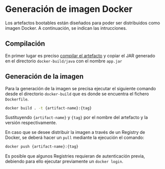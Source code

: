 # Generación de imagen Docker

Los artefactos bootables están diseñados para poder ser distribuidos como imagen Docker. A continuación, se indican las intrucciones.

## Compilación

En primer lugar es preciso [compilar el artefacto](build.md) y copiar el JAR generado en el directorio `docker-build/java` con el nombre `app.jar`

## Generación de la imagen

Para la generación de la imagen se precisa ejecutar el siguiente comando desde el directorio `docker-build` que es donde se encuentra el fichero `Dockerfile`.

```bash
docker build . -t {artifact-name}:{tag}
```

Sustituyendo `{artifact-name}` y `{tag}` por el nombre del artefacto y la versión respectivamente.

En caso que se desee distribuir la imagen a través de un Registry de Docker, se deberá hacer un `pull` mediante la ejecución el comando:

```bash
docker push {artifact-name}:{tag}
```

Es posible que algunos Registries requieran de autenticación previa, debiendo para ello ejecutar previamente un `docker login`.
